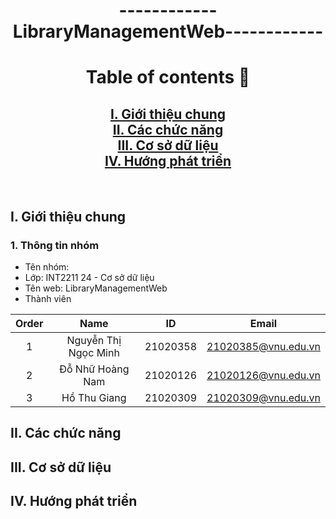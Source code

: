 <h1 align="center">------------LibraryManagementWeb------------</h1>

<h1 align="center">Table of contents 📖</h1>

<h2 align="center">
  <a href="#introduction">I. Giới thiệu chung</a>
  <br />
  <a href="#func">II. Các chức năng</a>
  <br />
  <a href="#dtb">III. Cơ sở dữ liệu</a>
  <br />
  <a href="#develop">IV. Hướng phát triển</a>
  <br />
</h2>
<br />

## I. Giới thiệu chung <a name="introduction"></a>
### 1. Thông tin nhóm
- Tên nhóm: 
- Lớp: INT2211 24 - Cơ sở dữ liệu
- Tên web: LibraryManagementWeb
- Thành viên

| Order |          Name          |     ID     |          Email          |
| :---: |:----------------------:|:----------:|:-----------------------:|
|   1   |  Nguyễn Thị Ngọc Minh  |  21020358  |   21020385@vnu.edu.vn   |
|   2   |    Đỗ Nhữ Hoàng Nam    |  21020126  |   21020126@vnu.edu.vn   |
|   3   |      Hồ Thu Giang      |  21020309  |   21020309@vnu.edu.vn   |


## II. Các chức năng <a name="func"></a>


## III. Cơ sở dữ liệu <a name="dtb"></a>


## IV. Hướng phát triển <a name="develop"></a>
